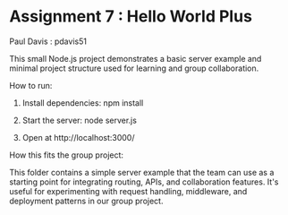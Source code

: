 # Assignment 7 : Hello World Plus

Paul Davis : pdavis51

  

This small Node.js project demonstrates a basic server example and minimal project structure used for learning and group collaboration.

  

How to run:

  

1. Install dependencies: npm install

2. Start the server: node server.js

3. Open at http://localhost:3000/

  

How this fits the group project:

  

This folder contains a simple server example that the team can use as a starting point for integrating routing, APIs, and collaboration features. It's useful for experimenting with request handling, middleware, and deployment patterns in our group project.